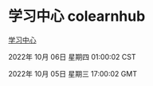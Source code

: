 # 学习中心 colearnhub
[学习中心](http://27.19.32.34:56308/colearnhub/)

2022年 10月 06日 星期四 01:00:02 CST

2022年 10月 05日 星期三 17:00:02 GMT
